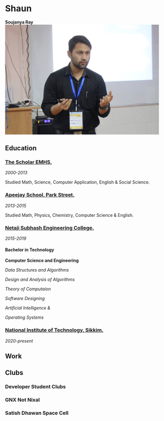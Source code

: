 # Shaun

**Soujanya Ray**
![](https://github.com/thecrazyphysicist369/me/blob/main/images/IMG_36141.jpg)

## Education

### [The Scholar EMHS.](https://www.facebook.com/scholarislampur/)
_2000-2013_

Studied Math, Science, Computer Application, English & Social Science.

### [Apeejay School, Park Street.](http://www.apeejayschool.in/)
_2013-2015_

Studied Math, Physics, Chemistry, Computer Science & English.

### [Netaji Subhash Engineering College.](https://www.nsec.ac.in/)
_2015-2019_

#### Bachelor in Technology
**Computer Science and Engineering**

*Data Structures and Algorithms*

*Design and Analysis of Algorithms*

*Theory of Computaion*

*Software Designing*

*Artificial Intelligence &*

*Operating Systems*

### [National Institute of Technology, Sikkim.](https://www.nitsikkim.ac.in/)
_2020-present_

## Work



## Clubs

### Developer Student Clubs

### GNX Not Nixal

### Satish Dhawan Space Cell

